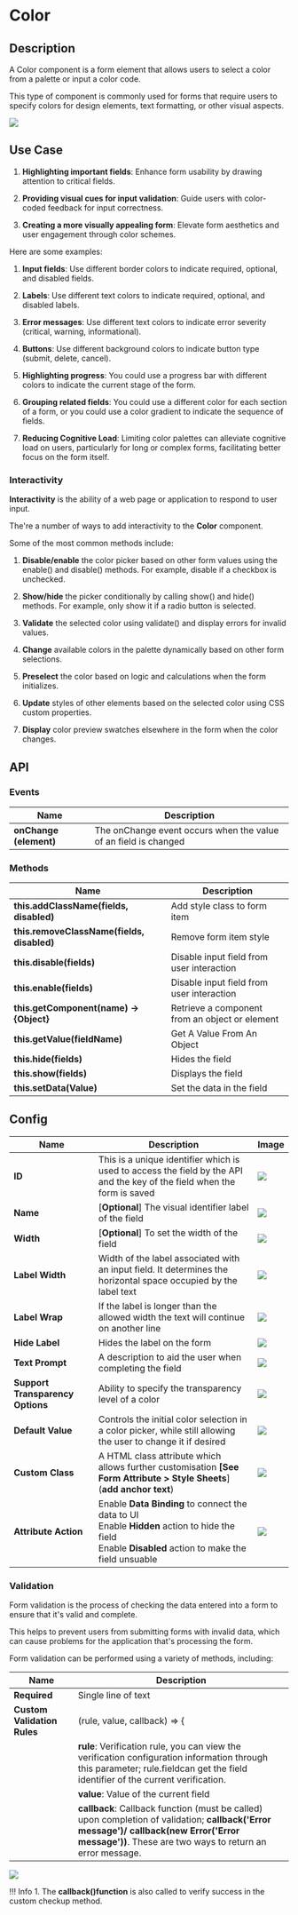 # Color

## Description

A Color component is a form element that allows users to select a color from a palette or input a color code.

This type of component is commonly used for forms that require users to specify colors for design elements, text formatting, or other visual aspects.

<img src= "/apps/components/img/color.png">

## Use Case

1. **Highlighting important fields**: Enhance form usability by drawing attention to critical fields.

2. **Providing visual cues for input validation**: Guide users with color-coded feedback for input correctness.

3. **Creating a more visually appealing form**: Elevate form aesthetics and user engagement through color schemes.

Here are some examples:

1. **Input fields**: Use different border colors to indicate required, optional, and disabled fields.

2. **Labels**: Use different text colors to indicate required, optional, and disabled labels.

3. **Error messages**: Use different text colors to indicate error severity (critical, warning, informational).

4. **Buttons**: Use different background colors to indicate button type (submit, delete, cancel).
5. **Highlighting progress**: You could use a progress bar with different colors to indicate the current stage of the form.
6. **Grouping related fields**: You could use a different color for each section of a form, or you could use a color gradient to indicate the sequence of fields.
7. **Reducing Cognitive Load**: Limiting color palettes can alleviate cognitive load on users, particularly for long or complex forms, facilitating better focus on the form itself.

### Interactivity

**Interactivity** is the ability of a web page or application to respond to user input.

The're a number of ways to add interactivity to the **Color** component.

Some of the most common methods include:

1. **Disable/enable** the color picker based on other form values using the enable() and disable() methods. For example, disable if a checkbox is unchecked.

2. **Show/hide** the picker conditionally by calling show() and hide() methods. For example, only show it if a radio button is selected.

3. **Validate** the selected color using validate() and display errors for invalid values.

4. **Change** available colors in the palette dynamically based on other form selections.

5. **Preselect** the color based on logic and calculations when the form initializes.

6. **Update** styles of other elements based on the selected color using CSS custom properties.

7. **Display** color preview swatches elsewhere in the form when the color changes.

## API

### Events

| **Name**| **Description**|
|----------------------|---------------------------------------------------------------------|
| **onChange (element)**| The onChange event occurs when the value of an field is changed|

### Methods

| **Name**| **Description**|
|----------------------|---------------------------------------------------------------------|
|**this.addClassName(fields, disabled)**|Add style class to form item|
|**this.removeClassName(fields, disabled)**|Remove form item style|
| **this.disable(fields)**| Disable input field from user interaction|
| **this.enable(fields)**| Disable input field from user interaction|
| **this.getComponent(name) → {Object}**|Retrieve a component from an object or element|
| **this.getValue(fieldName)**|Get A Value From An Object|
|**this.hide(fields)**|Hides the field|
|**this.show(fields)**|Displays the field|
|**this.setData(Value)**|Set the data in the field|

## Config

| **Name**|**Description**|**Image**
|---------------|----------------------------------------------------------------------------------------------------------------------------------------|--|
|**ID**| This is a unique identifier which is used to access the field by the API and the key of the field when the form is saved|<img src= "/apps/components/img/input_id.png">|
|**Name**| [**Optional**] The visual identifier label of the field|<img src= "/apps/components/img/checkbox_name.png">|
|**Width**| [**Optional**] To set the width of the field|<img src= "/apps/components/img/input_width.png">|
|**Label Width**|Width of the label associated with an input field. It determines the horizontal space occupied by the label text|<img src= "/apps/components/img/input_labelwidth1.png">|
|**Label Wrap**| If the label is longer than the allowed width the text will continue on another line|<img src= "/apps/components/img/input_labelwrap1.png">|
|**Hide Label**| Hides the label on the form|<img src= "/apps/components/img/input_hidelabel.png">|
|**Text Prompt**| A description to aid the user when completing the field|<img src= "/apps/components/img/input_textprompt.png">|
|**Support Transparency Options**|Ability to specify the transparency level of a color|<img src= "/apps/components/img/color_support.png">
|**Default Value**| Controls the initial color selection in a color picker, while still allowing the user to change it if desired|<img src= "/apps/components/img/color_default.png">
|**Custom Class**| A HTML class attribute which allows further customisation **[See Form Attribute > Style Sheets**](**add anchor text**)|<img src= "/apps/components/img/input_customclass.png">|
|**Attribute Action**|Enable **Data Binding** to connect the data to UI<br>Enable **Hidden** action to hide the field</br>Enable **Disabled** action to make the field unsuable|<img src= "/apps/components/img/checkbox_attributeaction.png">|

### Validation

Form validation is the process of checking the data entered into a form to ensure that it's valid and complete.

This helps to prevent users from submitting forms with invalid data, which can cause problems for the application that's processing the form.

Form validation can be performed using a variety of methods, including:

| **Name**| **Description**|
|----------------------|---------------------------------------------------------------------|
| **Required**| Single line of text|
|**Custom Validation Rules**|(rule, value, callback) => {|
||**rule**: Verification rule, you can view the verification configuration information through this parameter; rule.fieldcan get the field identifier of the current verification.|
||**value**: Value of the current field|
||**callback**: Callback function (must be called) upon completion of validation; **callback('Error message')/ callback(new Error('Error message'))**. These are two ways to return an error message.|

<img src= "/apps/components/img/input_validation.png">

!!! Info
    1. The **callback()function** is also called to verify success in the custom checkup method.
